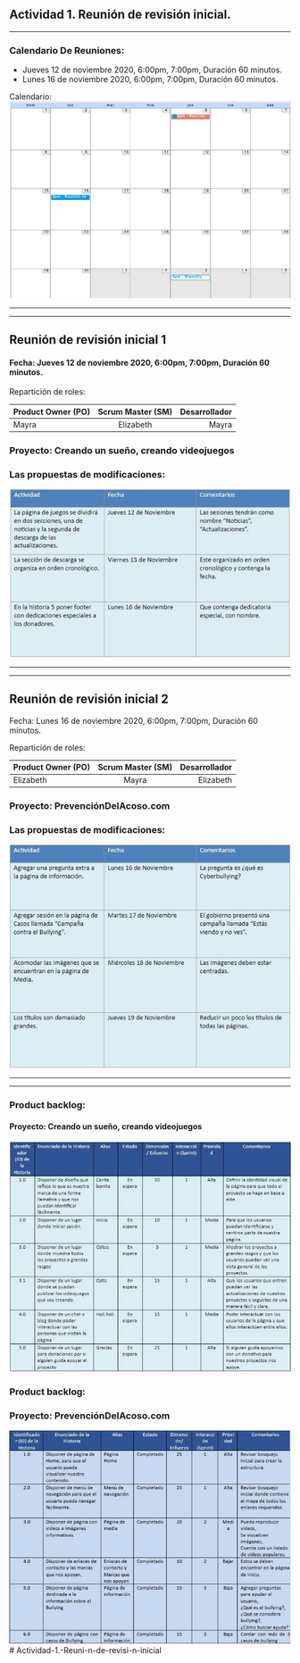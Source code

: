 ## Actividad 1. Reunión de revisión inicial.

***

### Calendario De Reuniones:
* Jueves 12 de noviembre 2020, 6:00pm, 7:00pm, Duración 60 minutos.
* Lunes 16 de noviembre 2020, 6:00pm, 7:00pm, Duración 60 minutos.


Calendario: 
![calendario](./reunion.JPG "Calendario De Reuniones")

***
***
## Reunión de revisión inicial 1

#### Fecha: Jueves 12 de noviembre 2020, 6:00pm, 7:00pm, Duración 60 minutos.

Repartición de roles:     

| Product Owner (PO)       | Scrum Master (SM)          | Desarrollador  |
| ------------- |:-------------:| -----:|
| Mayra     | Elizabeth | Mayra |

 
### Proyecto: Creando un sueño, creando videojuegos
### Las propuestas de modificaciones: 

![calendario](./ac1.JPG "Calendario De Reuniones")

***
***

## Reunión de revisión inicial 2
Fecha: Lunes 16 de noviembre 2020, 6:00pm, 7:00pm, Duración 60 minutos.

Repartición de roles:     

| Product Owner (PO)       | Scrum Master (SM)          | Desarrollador  |
| ------------- |:-------------:| -----:|
| Elizabeth    | Mayra | Elizabeth |

### Proyecto: PrevenciónDelAcoso.com
### Las propuestas de modificaciones: 

![calendario](./ac2.JPG "Calendario De Reuniones")

***
***

### Product backlog:

#### Proyecto: Creando un sueño, creando videojuegos

![backlogMayra](./mayra.JPG "backlogMayra")

### Product backlog:

### Proyecto: PrevenciónDelAcoso.com

![backlogEli](./eli.JPG "backlogEli")# Actividad-1.-Reuni-n-de-revisi-n-inicial
